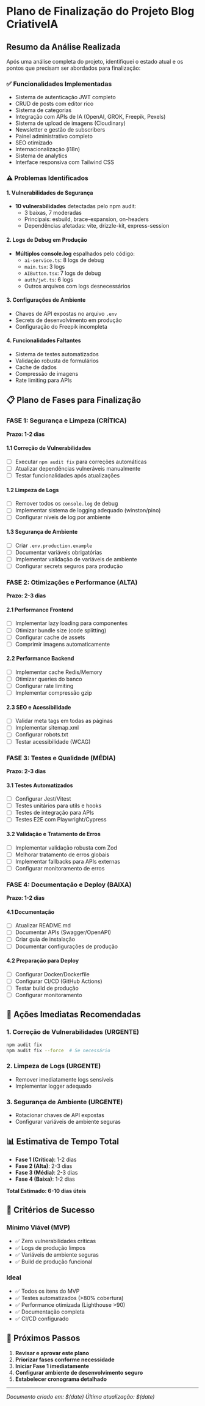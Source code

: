 # Plano de Finalização do Projeto Blog CriativeIA

## Resumo da Análise Realizada

Após uma análise completa do projeto, identifiquei o estado atual e os pontos que precisam ser abordados para finalização:

### ✅ Funcionalidades Implementadas
- Sistema de autenticação JWT completo
- CRUD de posts com editor rico
- Sistema de categorias
- Integração com APIs de IA (OpenAI, GROK, Freepik, Pexels)
- Sistema de upload de imagens (Cloudinary)
- Newsletter e gestão de subscribers
- Painel administrativo completo
- SEO otimizado
- Internacionalização (i18n)
- Sistema de analytics
- Interface responsiva com Tailwind CSS

### ⚠️ Problemas Identificados

#### 1. Vulnerabilidades de Segurança
- **10 vulnerabilidades** detectadas pelo npm audit:
  - 3 baixas, 7 moderadas
  - Principais: esbuild, brace-expansion, on-headers
  - Dependências afetadas: vite, drizzle-kit, express-session

#### 2. Logs de Debug em Produção
- **Múltiplos console.log** espalhados pelo código:
  - `ai-service.ts`: 8 logs de debug
  - `main.tsx`: 3 logs
  - `AIButton.tsx`: 7 logs de debug
  - `auth/jwt.ts`: 6 logs
  - Outros arquivos com logs desnecessários

#### 3. Configurações de Ambiente
- Chaves de API expostas no arquivo `.env`
- Secrets de desenvolvimento em produção
- Configuração do Freepik incompleta

#### 4. Funcionalidades Faltantes
- Sistema de testes automatizados
- Validação robusta de formulários
- Cache de dados
- Compressão de imagens
- Rate limiting para APIs

## 📋 Plano de Fases para Finalização

### **FASE 1: Segurança e Limpeza (CRÍTICA)**
**Prazo: 1-2 dias**

#### 1.1 Correção de Vulnerabilidades
- [ ] Executar `npm audit fix` para correções automáticas
- [ ] Atualizar dependências vulneráveis manualmente
- [ ] Testar funcionalidades após atualizações

#### 1.2 Limpeza de Logs
- [ ] Remover todos os `console.log` de debug
- [ ] Implementar sistema de logging adequado (winston/pino)
- [ ] Configurar níveis de log por ambiente

#### 1.3 Segurança de Ambiente
- [ ] Criar `.env.production.example`
- [ ] Documentar variáveis obrigatórias
- [ ] Implementar validação de variáveis de ambiente
- [ ] Configurar secrets seguros para produção

### **FASE 2: Otimizações e Performance (ALTA)**
**Prazo: 2-3 dias**

#### 2.1 Performance Frontend
- [ ] Implementar lazy loading para componentes
- [ ] Otimizar bundle size (code splitting)
- [ ] Configurar cache de assets
- [ ] Comprimir imagens automaticamente

#### 2.2 Performance Backend
- [ ] Implementar cache Redis/Memory
- [ ] Otimizar queries do banco
- [ ] Configurar rate limiting
- [ ] Implementar compressão gzip

#### 2.3 SEO e Acessibilidade
- [ ] Validar meta tags em todas as páginas
- [ ] Implementar sitemap.xml
- [ ] Configurar robots.txt
- [ ] Testar acessibilidade (WCAG)

### **FASE 3: Testes e Qualidade (MÉDIA)**
**Prazo: 2-3 dias**

#### 3.1 Testes Automatizados
- [ ] Configurar Jest/Vitest
- [ ] Testes unitários para utils e hooks
- [ ] Testes de integração para APIs
- [ ] Testes E2E com Playwright/Cypress

#### 3.2 Validação e Tratamento de Erros
- [ ] Implementar validação robusta com Zod
- [ ] Melhorar tratamento de erros globais
- [ ] Implementar fallbacks para APIs externas
- [ ] Configurar monitoramento de erros

### **FASE 4: Documentação e Deploy (BAIXA)**
**Prazo: 1-2 dias**

#### 4.1 Documentação
- [ ] Atualizar README.md
- [ ] Documentar APIs (Swagger/OpenAPI)
- [ ] Criar guia de instalação
- [ ] Documentar configurações de produção

#### 4.2 Preparação para Deploy
- [ ] Configurar Docker/Dockerfile
- [ ] Configurar CI/CD (GitHub Actions)
- [ ] Testar build de produção
- [ ] Configurar monitoramento

## 🚨 Ações Imediatas Recomendadas

### 1. Correção de Vulnerabilidades (URGENTE)
```bash
npm audit fix
npm audit fix --force  # Se necessário
```

### 2. Limpeza de Logs (URGENTE)
- Remover imediatamente logs sensíveis
- Implementar logger adequado

### 3. Segurança de Ambiente (URGENTE)
- Rotacionar chaves de API expostas
- Configurar variáveis de ambiente seguras

## 📊 Estimativa de Tempo Total

- **Fase 1 (Crítica)**: 1-2 dias
- **Fase 2 (Alta)**: 2-3 dias
- **Fase 3 (Média)**: 2-3 dias
- **Fase 4 (Baixa)**: 1-2 dias

**Total Estimado: 6-10 dias úteis**

## 🎯 Critérios de Sucesso

### Mínimo Viável (MVP)
- ✅ Zero vulnerabilidades críticas
- ✅ Logs de produção limpos
- ✅ Variáveis de ambiente seguras
- ✅ Build de produção funcional

### Ideal
- ✅ Todos os itens do MVP
- ✅ Testes automatizados (>80% cobertura)
- ✅ Performance otimizada (Lighthouse >90)
- ✅ Documentação completa
- ✅ CI/CD configurado

## 📝 Próximos Passos

1. **Revisar e aprovar este plano**
2. **Priorizar fases conforme necessidade**
3. **Iniciar Fase 1 imediatamente**
4. **Configurar ambiente de desenvolvimento seguro**
5. **Estabelecer cronograma detalhado**

---

*Documento criado em: $(date)*
*Última atualização: $(date)*